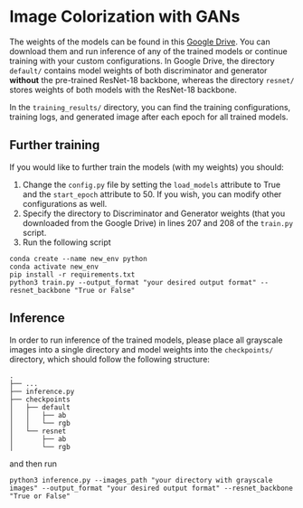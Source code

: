# Image Colorization with GANs

The weights of the models can be found in this [Google Drive](https://drive.google.com/drive/folders/1YVphPHLabR7TWE0o9wqoc0BmM7OPSfSN?usp=share_link). You can download them and run inference of any of the trained models or continue training with your custom configurations. In Google Drive, the directory `default/` contains model weights of both discriminator and generator **without** the pre-trained ResNet-18 backbone, whereas the directory `resnet/` stores weights of both models with the ResNet-18 backbone.

In the `training_results/` directory, you can find the training configurations, training logs, and generated image after each epoch for all trained models. 

## Further training
If you would like to further train the models (with my weights) you should:
1. Change the `config.py` file by setting the `load_models` attribute to True and the `start_epoch` attribute to 50. If you wish, you can modify other configurations as well.
2. Specify the directory to Discriminator and Generator weights (that you downloaded from the Google Drive) in lines 207 and 208 of the `train.py` script.
3. Run the following script
```
conda create --name new_env python
conda activate new_env
pip install -r requirements.txt
python3 train.py --output_format "your desired output format" --resnet_backbone "True or False"
```

## Inference
In order to run inference of the trained models, please place all grayscale images into a single directory and model weights into the `checkpoints/` directory, which should follow the following structure:
```
.
├── ...
├── inference.py
├── checkpoints
│   ├── default
│   │   ├── ab
│   │   └── rgb
│   └── resnet
│       ├── ab
│       └── rgb
```
and then run
```
python3 inference.py --images_path "your directory with grayscale images" --output_format "your desired output format" --resnet_backbone "True or False"
```
